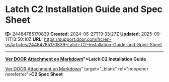 # Latch C2 Installation Guide and Spec Sheet

**ID:** 24484785170839
**Created:** 2024-06-27T19:33:27Z
**Updated:** 2025-09-11T13:50:10Z
**URL:** https://support.door.com/hc/en-us/articles/24484785170839-Latch-C2-Installation-Guide-and-Spec-Sheet

---

<p><strong><span class="wysiwyg-underline"><a href="https://support.door.com/hc/article_attachments/24484774853143

> 📄 **Contenido extraído:** [Ver DOOR Attachment en Markdown](./24484774853143_DOOR_Attachment_extracted.md)">Latch C2 Installation Guide</a></span></strong></p>
<p><a href="https://support.door.com/hc/article_attachments/34865837547671

> 📄 **Contenido extraído:** [Ver DOOR Attachment en Markdown](./34865837547671_DOOR_Attachment_extracted.md)" target="_blank" rel="noopener noreferrer"><strong><span class="wysiwyg-underline">C2 Spec Sheet</span></strong></a></p>
